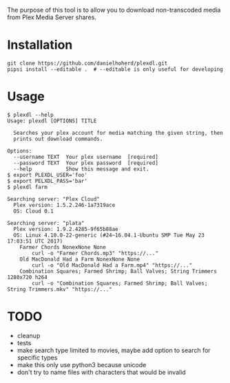 The purpose of this tool is to allow you to download non-transcoded media from Plex Media Server shares.

# Installation

```
git clone https://github.com/danielhoherd/plexdl.git
pipsi install --editable .  # --editable is only useful for developing
```

# Usage

```
$ plexdl --help
Usage: plexdl [OPTIONS] TITLE

  Searches your plex account for media matching the given string, then
  prints out download commands.

Options:
  --username TEXT  Your plex username  [required]
  --password TEXT  Your plex password  [required]
  --help           Show this message and exit.
$ export PLEXDL_USER='foo'
$ export PELXDL_PASS='bar'
$ plexdl farm

Searching server: "Plex Cloud"
  Plex version: 1.5.2.246-1a7319ace
  OS: Cloud 0.1

Searching server: "plata"
  Plex version: 1.9.2.4285-9f65b88ae
  OS: Linux 4.10.0-22-generic (#24~16.04.1-Ubuntu SMP Tue May 23 17:03:51 UTC 2017)
    Farmer Chords NonexNone None
        curl -o "Farmer Chords.mp3" "https://..."
    Old MacDonald Had a Farm NonexNone None
        curl -o "Old MacDonald Had a Farm.mp4" "https://..."
    Combination Squares; Farmed Shrimp; Ball Valves; String Trimmers 1280x720 h264
        curl -o "Combination Squares; Farmed Shrimp; Ball Valves; String Trimmers.mkv" "https://..."
```

# TODO

- cleanup
- tests
- make search type limited to movies, maybe add option to search for specific types
- make this only use python3 because unicode
- don't try to name files with characters that would be invalid
